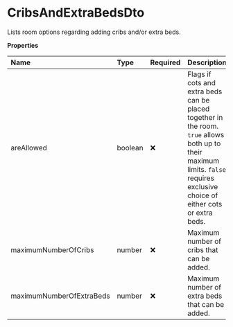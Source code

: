 # CribsAndExtraBedsDto

Lists room options regarding adding cribs and/or extra beds.

**Properties**

| Name                     | Type    | Required | Description                                                                                                                                                                     |
| :----------------------- | :------ | :------- | :------------------------------------------------------------------------------------------------------------------------------------------------------------------------------ |
| areAllowed               | boolean | ❌       | Flags if cots and extra beds can be placed together in the room. `true` allows both up to their maximum limits. `false` requires exclusive choice of either cots or extra beds. |
| maximumNumberOfCribs     | number  | ❌       | Maximum number of cribs that can be added.                                                                                                                                      |
| maximumNumberOfExtraBeds | number  | ❌       | Maximum number of extra beds that can be added.                                                                                                                                 |
